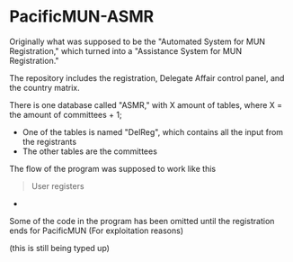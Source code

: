 # PacificMUN-ASMR
Originally what was supposed to be the "Automated System for MUN Registration," which turned into a "Assistance System for MUN Registration." 

The repository includes the registration, Delegate Affair control panel, and the country matrix.

There is one database called "ASMR," with X amount of tables, where X = the amount of committees + 1;
 - One of the tables is named "DelReg", which contains all the input from the registrants
 - The other tables are the committees

The flow of the program was supposed to work like this
 > User registers
   - 

Some of the code in the program has been omitted until the registration ends for PacificMUN (For exploitation reasons)


(this is still being typed up)
